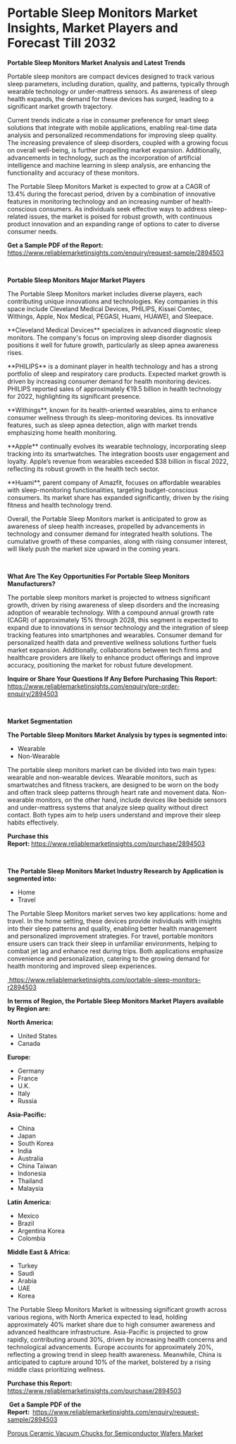 <p><h1>Portable Sleep Monitors Market Insights, Market Players and Forecast Till 2032</h1></p><p><strong>Portable Sleep Monitors Market Analysis and Latest Trends</strong></p>
<p><p>Portable sleep monitors are compact devices designed to track various sleep parameters, including duration, quality, and patterns, typically through wearable technology or under-mattress sensors. As awareness of sleep health expands, the demand for these devices has surged, leading to a significant market growth trajectory. </p><p>Current trends indicate a rise in consumer preference for smart sleep solutions that integrate with mobile applications, enabling real-time data analysis and personalized recommendations for improving sleep quality. The increasing prevalence of sleep disorders, coupled with a growing focus on overall well-being, is further propelling market expansion. Additionally, advancements in technology, such as the incorporation of artificial intelligence and machine learning in sleep analysis, are enhancing the functionality and accuracy of these monitors.</p><p>The Portable Sleep Monitors Market is expected to grow at a CAGR of 13.4% during the forecast period, driven by a combination of innovative features in monitoring technology and an increasing number of health-conscious consumers. As individuals seek effective ways to address sleep-related issues, the market is poised for robust growth, with continuous product innovation and an expanding range of options to cater to diverse consumer needs.</p></p>
<p><strong>Get a Sample PDF of the Report:&nbsp;</strong> <a href="https://www.reliablemarketinsights.com/enquiry/request-sample/2894503?utm_campaign=2514&utm_medium=2&utm_source=Github&utm_content=ia&utm_term=15032025&utm_id=portable-sleep-monitors">https://www.reliablemarketinsights.com/enquiry/request-sample/2894503</a></p>
<p>&nbsp;</p>
<p><strong>Portable Sleep Monitors Major Market Players</strong></p>
<p><p>The Portable Sleep Monitors market includes diverse players, each contributing unique innovations and technologies. Key companies in this space include Cleveland Medical Devices, PHILIPS, Kissei Comtec, Withings, Apple, Nox Medical, PEGASI, Huami, HUAWEI, and Sleepace.</p><p>**Cleveland Medical Devices** specializes in advanced diagnostic sleep monitors. The company's focus on improving sleep disorder diagnosis positions it well for future growth, particularly as sleep apnea awareness rises.</p><p>**PHILIPS** is a dominant player in health technology and has a strong portfolio of sleep and respiratory care products. Expected market growth is driven by increasing consumer demand for health monitoring devices. PHILIPS reported sales of approximately €19.5 billion in health technology for 2022, highlighting its significant presence.</p><p>**Withings**, known for its health-oriented wearables, aims to enhance consumer wellness through its sleep-monitoring devices. Its innovative features, such as sleep apnea detection, align with market trends emphasizing home health monitoring.</p><p>**Apple** continually evolves its wearable technology, incorporating sleep tracking into its smartwatches. The integration boosts user engagement and loyalty. Apple’s revenue from wearables exceeded $38 billion in fiscal 2022, reflecting its robust growth in the health tech sector.</p><p>**Huami**, parent company of Amazfit, focuses on affordable wearables with sleep-monitoring functionalities, targeting budget-conscious consumers. Its market share has expanded significantly, driven by the rising fitness and health technology trend.</p><p>Overall, the Portable Sleep Monitors market is anticipated to grow as awareness of sleep health increases, propelled by advancements in technology and consumer demand for integrated health solutions. The cumulative growth of these companies, along with rising consumer interest, will likely push the market size upward in the coming years.</p></p>
<p>&nbsp;</p>
<p><strong>What Are The Key Opportunities For Portable Sleep Monitors Manufacturers?</strong></p>
<p><p>The portable sleep monitors market is projected to witness significant growth, driven by rising awareness of sleep disorders and the increasing adoption of wearable technology. With a compound annual growth rate (CAGR) of approximately 15% through 2028, this segment is expected to expand due to innovations in sensor technology and the integration of sleep tracking features into smartphones and wearables. Consumer demand for personalized health data and preventive wellness solutions further fuels market expansion. Additionally, collaborations between tech firms and healthcare providers are likely to enhance product offerings and improve accuracy, positioning the market for robust future development.</p></p>
<p><strong>Inquire or Share Your Questions If Any Before Purchasing This Report:</strong> <a href="https://www.reliablemarketinsights.com/enquiry/pre-order-enquiry/2894503?utm_campaign=2514&utm_medium=2&utm_source=Github&utm_content=ia&utm_term=15032025&utm_id=portable-sleep-monitors">https://www.reliablemarketinsights.com/enquiry/pre-order-enquiry/2894503</a></p>
<p>&nbsp;</p>
<p><strong>Market Segmentation</strong></p>
<p><strong>The Portable Sleep Monitors Market Analysis by types is segmented into:</strong></p>
<p><ul><li>Wearable</li><li>Non-Wearable</li></ul></p>
<p><p>The portable sleep monitors market can be divided into two main types: wearable and non-wearable devices. Wearable monitors, such as smartwatches and fitness trackers, are designed to be worn on the body and often track sleep patterns through heart rate and movement data. Non-wearable monitors, on the other hand, include devices like bedside sensors and under-mattress systems that analyze sleep quality without direct contact. Both types aim to help users understand and improve their sleep habits effectively.</p></p>
<p><strong>Purchase this Report:&nbsp;</strong><a href="https://www.reliablemarketinsights.com/purchase/2894503?utm_campaign=2514&utm_medium=2&utm_source=Github&utm_content=ia&utm_term=15032025&utm_id=portable-sleep-monitors">https://www.reliablemarketinsights.com/purchase/2894503</a></p>
<p>&nbsp;</p>
<p><strong>The Portable Sleep Monitors Market Industry Research by Application is segmented into:</strong></p>
<p><ul><li>Home</li><li>Travel</li></ul></p>
<p><p>The Portable Sleep Monitors market serves two key applications: home and travel. In the home setting, these devices provide individuals with insights into their sleep patterns and quality, enabling better health management and personalized improvement strategies. For travel, portable monitors ensure users can track their sleep in unfamiliar environments, helping to combat jet lag and enhance rest during trips. Both applications emphasize convenience and personalization, catering to the growing demand for health monitoring and improved sleep experiences.</p></p>
<p><a href="https://www.reliablemarketinsights.com/portable-sleep-monitors-r2894503?utm_campaign=2514&utm_medium=2&utm_source=Github&utm_content=ia&utm_term=15032025&utm_id=portable-sleep-monitors">&nbsp;https://www.reliablemarketinsights.com/portable-sleep-monitors-r2894503</a></p>
<p><strong>In terms of Region, the Portable Sleep Monitors Market Players available by Region are:</strong></p>
<p>
    <p> <strong> North America: </strong>
        <ul>
            <li>United States</li>
            <li>Canada</li>
        </ul>
        </p> 
    <p> <strong> Europe: </strong>
        <ul>
            <li>Germany</li>
            <li>France</li>
            <li>U.K.</li>
            <li>Italy</li>
            <li>Russia</li>
        </ul>
        </p> 
    <p> <strong> Asia-Pacific: </strong>
        <ul>
            <li>China</li>
            <li>Japan</li>
            <li>South Korea</li>
            <li>India</li>
            <li>Australia</li>
            <li>China Taiwan</li>
            <li>Indonesia</li>
            <li>Thailand</li>
            <li>Malaysia</li>
        </ul>
        </p> 
    <p> <strong> Latin America: </strong>
        <ul>
            <li>Mexico</li>
            <li>Brazil</li>
            <li>Argentina Korea</li>
            <li>Colombia</li>
        </ul>
        </p> 
    <p> <strong> Middle East & Africa: </strong>
        <ul>
            <li>Turkey</li>
            <li>Saudi</li>
            <li>Arabia</li>
            <li>UAE</li>
            <li>Korea</li>
        </ul>
    </p>
    </p>
<p><p>The Portable Sleep Monitors Market is witnessing significant growth across various regions, with North America expected to lead, holding approximately 40% market share due to high consumer awareness and advanced healthcare infrastructure. Asia-Pacific is projected to grow rapidly, contributing around 30%, driven by increasing health concerns and technological advancements. Europe accounts for approximately 20%, reflecting a growing trend in sleep health awareness. Meanwhile, China is anticipated to capture around 10% of the market, bolstered by a rising middle class prioritizing wellness.</p></p>
<p><strong>Purchase this Report: </strong><a href="https://www.reliablemarketinsights.com/purchase/2894503?utm_campaign=2514&utm_medium=2&utm_source=Github&utm_content=ia&utm_term=15032025&utm_id=portable-sleep-monitors">https://www.reliablemarketinsights.com/purchase/2894503</a></p>
<p>&nbsp;<strong>Get a Sample PDF of the Report:&nbsp;&nbsp;</strong><a href="https://www.reliablemarketinsights.com/enquiry/request-sample/2894503?utm_campaign=2514&utm_medium=2&utm_source=Github&utm_content=ia&utm_term=15032025&utm_id=portable-sleep-monitors">https://www.reliablemarketinsights.com/enquiry/request-sample/2894503</a></p>
<p><strong></strong></p>
<p><p><a href="https://github.com/manesros8/Market-Research-Report-List-1/blob/main/porous-ceramic-vacuum-chucks-for-semiconductor-wafers-market.md?utm_campaign=2514&utm_medium=2&utm_source=Github&utm_content=ia&utm_term=15032025&utm_id=portable-sleep-monitors">Porous Ceramic Vacuum Chucks for Semiconductor Wafers Market</a></p></p>
